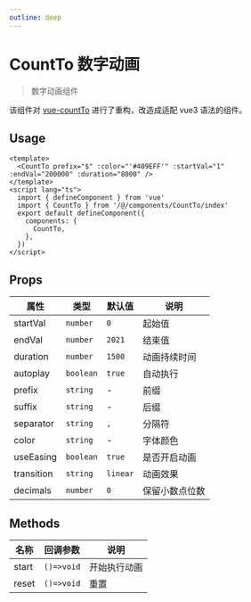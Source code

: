 ```yaml
---
outline: deep
---
```


# CountTo 数字动画

> 数字动画组件

该组件对 [vue-countTo](https://github.com/PanJiaChen/vue-countTo) 进行了重构，改造成适配 vue3 语法的组件。

## Usage

```vue
<template>
  <CountTo prefix="$" :color="'#409EFF'" :startVal="1" :endVal="200000" :duration="8000" />
</template>
<script lang="ts">
  import { defineComponent } from 'vue'
  import { CountTo } from '/@/components/CountTo/index'
  export default defineComponent({
    components: {
      CountTo,
    },
  })
</script>
```

## Props

| 属性         | 类型        | 默认值      | 说明      |
|------------|-----------|----------|---------|
| startVal   | `number`  | `0`      | 起始值     |
| endVal     | `number`  | `2021`   | 结束值     |
| duration   | `number`  | `1500`   | 动画持续时间  |
| autoplay   | `boolean` | `true`   | 自动执行    |
| prefix     | `string`  | -        | 前缀      |
| suffix     | `string`  | -        | 后缀      |
| separator  | `string`  | `,`      | 分隔符     |
| color      | `string`  | -        | 字体颜色    |
| useEasing  | `boolean` | `true`   | 是否开启动画  |
| transition | `string`  | `linear` | 动画效果    |
| decimals   | `number`  | `0`      | 保留小数点位数 |

## Methods

| 名称    | 回调参数       | 说明     |
|-------|------------|--------|
| start | `()=>void` | 开始执行动画 |
| reset | `()=>void` | 重置     |
